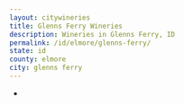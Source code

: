 ```yaml
---
layout: citywineries
title: Glenns Ferry Wineries
description: Wineries in Glenns Ferry, ID
permalink: /id/elmore/glenns-ferry/
state: id
county: elmore
city: glenns ferry
---
```

-
